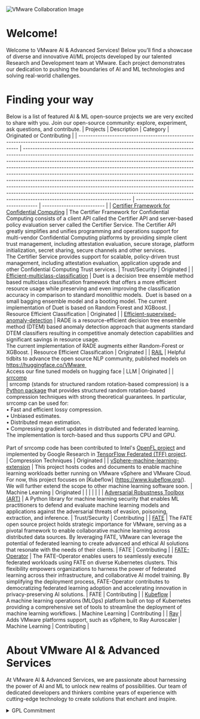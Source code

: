 ![VMware Collaboration Image](profile/image1.jpg)

# Welcome!

Welcome to VMware AI & Advanced Services! Below you’ll find a showcase of diverse and innovative AI/ML projects developed by our talented Research and Development team at VMware. Each project demonstrates our dedication to pushing the boundaries of AI and ML technologies and solving real-world challenges.

# Finding your way

Below is a list of featured AI & ML open-source projects we are very excited to share with you.  Join our open-source community: explore, experiment, ask questions, and contribute. 
| Projects                                                                                                                            | Description                                                                                                                                                                                                                                                                                                                                                                                                                                                                                                                                                                                                                                                                                   | Category                              | Originated or Contributing |
| ----------------------------------------------------------------------------------------------------------------------------------- | --------------------------------------------------------------------------------------------------------------------------------------------------------------------------------------------------------------------------------------------------------------------------------------------------------------------------------------------------------------------------------------------------------------------------------------------------------------------------------------------------------------------------------------------------------------------------------------------------------------------------------------------------------------------------------------------- | ------------------------------------- | -------------------------- |
| [Certifier Framework for Confidential Computing](https://github.com/vmware-research/certifier-framework-for-confidential-computing) | The Certifier Framework for Confidential Computing consists of a client API called the Certifier API and server-based policy evaluation server called the Certifier Service. The Certifier API greatly simplifies and unifies programming and operations support for multi-vendor Confidential Computing platforms by providing simple client trust management, including attestation evaluation, secure storage, platform initialization, secret sharing, secure channels and other services.<br>The Certifier Service provides support for scalable, policy-driven trust management, including attestation evaluation, application upgrade and other Confidential Computing Trust services. | Trust/Security                        | Originated                 |
| [Efficient-multiclass-classification](https://github.com/vmware-samples/efficient-multiclass-classification)                        | Duet is a decision tree ensemble method based multiclass classification framework that offers a more efficient resource usage while preserving and even improving the classification accuracy in comparison to standard monolithic models.  Duet is based on a small bagging ensemble model and a booting model. The current implementation of Duet is based on Random Forest and XGBoost.                                                                                                                                                                                                                                                                                                    | Resource Efficient Classification     | Originated                 |
| [Efficient-supervised-anomaly-detection](https://github.com/vmware-labs/efficient-supervised-anomaly-detection)                     | RADE is a resource-efficient decision tree ensemble method (DTEM) based anomaly detection approach that augments standard DTEM classifiers resulting in competitive anomaly detection capabilities and significant savings in resource usage.<br>The current implementation of RADE augments either Random-Forest or XGBoost.                                                                                                                                                                                                                                                                                                                                                                 | Resource Efficient Classification     | Originated                 |
| [RAIL](https://github.com/vmware-labs/research-and-development-artificial-intelligence-lab)                                         | Helpful tidbits to advance the open source NLP community, published models on https://huggingface.co/VMware <br>Access our fine tuned models on hugging face                                                                                                                                                                                                                                                                                                                                                                                                                                                                                                                                  | LLM                                   | Originated                 |
| [srrcomp<br>](https://pypi.org/project/srrcomp/)                                                                                    | srrcomp (stands for structured random rotation-based compression) is a [Python package](https://pypi.org/project/srrcomp/) that provides structured random rotation-based compression techniques with strong theoretical guarantees. In particular, srrcomp can be used for:<br>• Fast and efficient lossy compression.<br>• Unbiased estimates.<br>• Distributed mean estimation.<br>• Compressing gradient updates in distributed and federated learning.<br>The implementation is torch-based and thus supports CPU and GPU.<br><br>Part of srrcomp code has been contributed to Intel's [OpenFL project](https://github.com/securefederatedai/openfl/pull/527) and implemented by Google Research in [TensorFlow Federated (TFF) project](https://github.com/google-research/federated/blob/1b31b846609dd4ee35580db64089fde450aa9bf3/compressed_communication/aggregators/comparison_methods/drive.py).<br>                                           | Compression Techniques                | Originated                 |
| [vSphere-machine-learning-extension](https://github.com/vmware/vSphere-machine-learning-extension)                                  | This project hosts codes and documents to enable machine learning workloads better running on VMware vSphere and VMware Cloud. For now, this project focuses on [Kubeflow] (https://www.kubeflow.org/). We will further extend the scope to other machine learning software soon.                                                                                                                                                                                                                                                                                                                                                                                                             | Machine Learning                      | Originated                 |
|                                                                                                                                     |                                                                                                                                                                                                                                                                                                                                                                                                                                                                                                                                                                                                                                                                                               |                                       |                            |
| [Adversarial Robustness Toolbox (ART)](https://adversarial-robustness-toolbox.readthedocs.io/en/latest/)                            | A Python library for machine learning security that enables ML practitioners to defend and evaluate machine learning models and applications against the adversarial threats of evasion, poisoning, extraction, and inference.                                                                                                                                                                                                                                                                                                                                                                                                                                                                | Trust/Security                        | Contributing               |
| [FATE](https://github.com/FederatedAI/FATE)                                                                                         | The FATE open source project holds strategic importance for VMware, serving as a pivotal framework to enable collaborative machine learning across distributed data sources. By leveraging FATE, VMware can leverage the potential of federated learning to create advanced and ethical AI solutions that resonate with the needs of their clients.                                                                                                                                                                                                                                                                                                                                           | FATE                                  | Contributing               |
| [FATE-Operator](https://github.com/kubeflow/fate-operator)                                                                          | The FATE-Operator enables users to seamlessly execute federated workloads using FATE on diverse Kubernetes clusters. This flexibility empowers organizations to harness the power of federated learning across their infrastructure, and collaborative AI model training. By simplifying the deployment process, FATE-Operator contributes to democratizing federated learning adoption and accelerating innovation in privacy-preserving AI solutions.                                                                                                                                                                                                                                       | FATE                                  | Contributing               |
| [Kubeflow](https://www.kubeflow.org/)                                                                                               | A machine learning operations (MLOps) platform built on top of Kubernetes providing a comprehensive set of tools to streamline the deployment of machine learning workflows.                                                                                                                                                                                                                                                                                                                                                                                                                                                                                                                  | Machine Learning                      | Contributing               |
| [Ray](https://github.com/ray-project/ray/commit/4428a3ff8dbb74d29ea25f3b41fe8e5b881a049f)                                           | Adds VMware platforms support, such as vSphere, to Ray Auroscaler                                                                                                                                                                                                                                                                                                                                                                                                                                                                                                                                                                                                                             | Machine Learning                      | Contributing               |
# About VMware AI & Advanced Services

At VMware AI & Advanced Services, we are passionate about harnessing the power of AI and ML to unlock new realms of possibilities. Our team of dedicated developers and thinkers combine years of experience with cutting-edge technology to create solutions that enchant and inspire.
 

<details>
<summary>GPL Commitment</summary>
<br>
Before filing or continuing to prosecute any legal proceeding or claim (other than a Defensive Action) arising from termination of a Covered License, VMware commits to extend to the person or entity ("you") accused of violating the Covered License the following provisions regarding cure and reinstatement, taken from GPL version 3. As used here, the term 'this License' refers to the specific Covered License being enforced.<br>
<br>
However, if you cease all violation of this License, then your license from a particular copyright holder is reinstated (a) provisionally, unless and until the copyright holder explicitly and finally terminates your license, and (b) permanently, if the copyright holder fails to notify you of the violation by some reasonable means prior to 60 days after the cessation.<br>
<br>
Moreover, your license from a particular copyright holder is reinstated permanently if the copyright holder notifies you of the violation by some reasonable means, this is the first time you have received notice of violation of this License (for any work) from that copyright holder, and you cure the violation prior to 30 days after your receipt of the notice.<br>
<br>
VMware intends this Commitment to be irrevocable, and binding and enforceable.
<br>
  
## Definitions
  
<br>
'Covered License' means the GNU General Public License, version 2 (GPLv2), the GNU Lesser General Public License, version 2.1 (LGPLv2.1), or the GNU Library General Public License, version 2 (LGPLv2), all as published by the Free Software Foundation.<br>
<br>
'Defensive Action' means a legal proceeding or claim that VMware brings against you in response to a prior proceeding or claim initiated by you or your affiliate.
</details>
